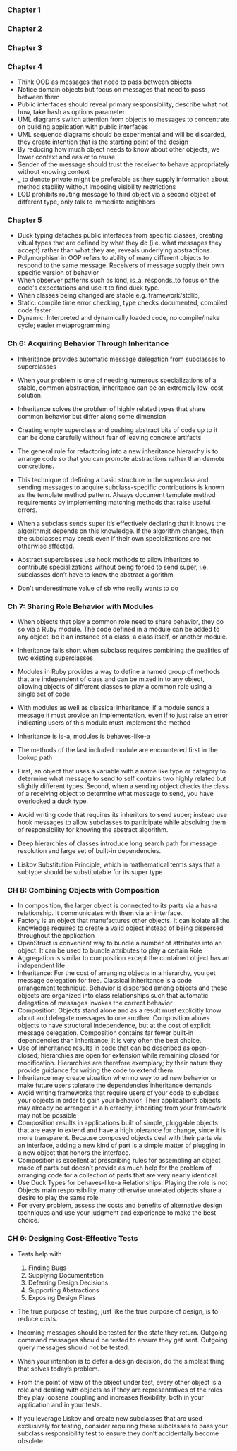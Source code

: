 ### Chapter 1
### Chapter 2
### Chapter 3
### Chapter 4
* Think OOD as messages that need to pass between objects
* Notice domain objects but focus on messages that need to pass between them
* Public interfaces should reveal primary responsibility, describe what not how, take hash as options parameter
* UML diagrams switch attention from objects to messages to concentrate on building application with public interfaces
* UML sequence diagrams should be experimental and will be discarded, they create intention that is the starting point of the design
* By reducing how much object needs to know about other objects, we lower context and easier to reuse
* Sender of the message should trust the receiver to behave appropriately without knowing context
* _ to denote private might be preferable as they supply information about method stability without imposing visibility restrictions
* LOD prohibits routing message to third object via a second object of different type, only talk to immediate neighbors

### Chapter 5
* Duck typing detaches public interfaces from specific classes, creating vitual types that are defined by what they do (i.e. what messages they accept) rather than what they are, reveals underlying abstractions.
* Polymorphism in OOP refers to ability of many different objects to respond to the same message. Receivers of message supply their own specific version of behavior
* When observer patterns such as kind, is_a, responds_to focus on the code's expectations and use it to find duck type. 
* When classes being changed are stable e.g. framework/stdlib, 
* Static: compile time error checking, type checks documented, compiled code faster
* Dynamic: Interpreted and dynamically loaded code, no compile/make cycle; easier metaprogramming

### Ch 6:  Acquiring Behavior Through Inheritance

* Inheritance provides automatic message delegation from subclasses to superclasses

* When your problem is one of needing numerous specializations of a stable, common abstraction, inheritance can be an extremely low-cost solution.

* Inheritance solves the problem of highly related types that share common behavior but differ along some dimension

* Creating empty superclass and pushing abstract bits of code up to it can be done carefully without fear of leaving concrete artifacts

* The general rule for refactoring into a new inheritance hierarchy is to arrange code so that you can promote abstractions rather than demote concretions.

* This technique of defining a basic structure in the superclass and sending messages to acquire subclass-specific contributions is known as the template method pattern. Always document template method requirements by implementing matching methods that raise useful errors.

* When a subclass sends super it’s effectively declaring that it knows the algorithm;it depends on this knowledge. If the algorithm changes, then the subclasses may break even if their own specializations are not otherwise affected.

* Abstract superclasses use hook methods to allow inheritors to contribute specializations without being forced to send super, i.e. subclasses don’t have to know the abstract algorithm

* Don't underestimate value of sb who really wants to do



### Ch 7: Sharing Role Behavior with Modules

* When objects that play a common role need to share behavior, they do so via a Ruby module. The code defined in a module can be added to any object, be it an instance of a class, a class itself, or another module.

* Inheritance falls short when subclass requires combining the qualities of two existing superclasses

* Modules in Ruby provides a way to define a named group of methods that are independent of class and can be mixed in to any object, allowing objects of different classes to play a common role using a single set of code

* With modules as well as classical inheritance, if a module sends a message it must provide an implementation, even if to just raise an error indicating users of this module must implement the method

* Inheritance is is-a, modules is behaves-like-a

* The methods of the last included module are encountered first in the lookup path

* First, an object that uses a variable with a name like type or category to determine what message to send to self contains two highly related but slightly different types. Second, when a sending object checks the class of a receiving object to determine what message to send, you have overlooked a duck type.

* Avoid writing code that requires its inheritors to send super; instead use hook messages to allow subclasses to participate while absolving them of responsibility for knowing the abstract algorithm.

* Deep hierarchies of classes introduce long search path for message resolution and large set of built-in dependencies. 

* Liskov Substitution Principle, which in mathematical terms says that a subtype should be substitutable for its super type



### CH 8: Combining Objects with Composition

* In composition, the larger object is connected to its parts via a has-a relationship. It communicates with them via an interface.
* Factory is an object that manufactures other objects. It can isolate all the knowledge required to create a valid object instead of being dispersed throughout the application
* OpenStruct is convenient way to bundle a number of attributes into an object. It can be used to bundle attributes to play a certain Role
* Aggregation is similar to composition except the contained object has an independent life
* Inheritance: For the cost of arranging objects in a hierarchy, you get message delegation for free. Classical inheritance is a code arrangement technique. Behavior is dispersed among objects and these objects are organized into class relationships such that automatic delegation of messages invokes the correct behavior
* Composition: Objects stand alone and as a result must explicitly know about and delegate messages
to one another. Composition allows objects to have structural independence, but at the cost of explicit message delegation. Composition contains far fewer built-in dependencies than inheritance; it is very often the best choice.
* Use of inheritance results in code that can be described as open–closed; hierarchies
are open for extension while remaining closed for modification. Hierarchies are therefore exemplary; by
their nature they provide guidance for writing the code to extend them.
* Inheritance may create situation when no way to ad new behavior or make future users tolerate the dependencies inheritance demands
* Avoid writing frameworks that require users of your code to subclass your objects in order to gain your behavior. Their application’s objects may already be arranged in a hierarchy; inheriting from your framework may not be possible
* Composition results in applications built of simple, pluggable objects that are easy to extend and have a high tolerance for change, since it is more transparent. Because composed objects deal with their parts via an interface, adding a new kind of part is a simple matter of plugging in a new object that honors the interface.
* Composition is excellent at prescribing rules for assembling an object made of parts but doesn’t provide as much help for the problem of arranging code for a collection of parts that are very nearly
identical.
* Use Duck Types for behaves-like-a Relationships: Playing the role is not Objects main responsibility, many otherwise unrelated objects share a desire to play the same role
* For every problem, assess the costs and benefits of alternative design techniques and use your judgment and experience to make the best choice.

### CH 9: Designing Cost-Effective Tests

* Tests help with 
    1. Finding Bugs 
    2. Supplying Documentation
    3. Deferring Design Decisions
    4. Supporting Abstractions
    5. Exposing Design Flaws

* The true purpose of testing, just like the true purpose of design, is to reduce costs.
* Incoming messages should be tested for the state they return. Outgoing command messages should be tested to ensure they get sent. Outgoing query messages should not be tested.
* When your intention is to defer a design decision, do the simplest thing that solves today’s problem.
* From the point of view of the object under test, every other object is a role and dealing with objects as if they are representatives of the roles they play loosens coupling and increases flexibility, both in your application and in your tests.
* If you leverage Liskov and create new subclasses that are used exclusively for testing, consider requiring these subclasses to pass your subclass responsibility test to ensure they don’t accidentally become obsolete.
